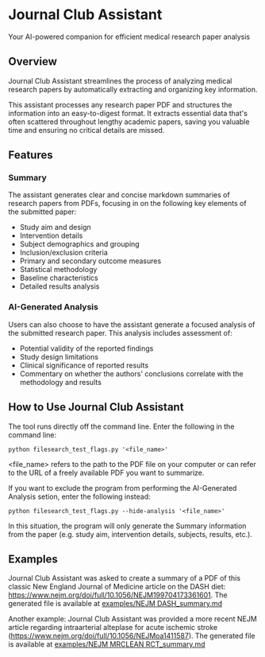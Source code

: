 
# Journal Club Assistant 
Your AI-powered companion for efficient medical research paper analysis

## Overview

Journal Club Assistant streamlines the process of analyzing medical research papers by automatically extracting and organizing key information. 

This assistant processes any research paper PDF and structures the information into an easy-to-digest format. It extracts essential data that's often scattered throughout lengthy academic papers, saving you valuable time and ensuring no critical details are missed.

## Features

### Summary
The assistant generates clear and concise markdown summaries of research papers from PDFs, focusing in on the following key elements of the submitted paper: 

- Study aim and design
- Intervention details
- Subject demographics and grouping
- Inclusion/exclusion criteria
- Primary and secondary outcome measures
- Statistical methodology
- Baseline characteristics
- Detailed results analysis

### AI-Generated Analysis
Users can also choose to have the assistant generate a focused analysis of the submitted research paper. This analysis includes assessment of:

- Potential validity of the reported findings
- Study design limitations
- Clinical significance of reported results
- Commentary on whether the authors' conclusions correlate with the methodology and results

## How to Use Journal Club Assistant
The tool runs directly off the command line. Enter the following in the command line: 

`python filesearch_test_flags.py '<file_name>'`

<file_name> refers to the path to the PDF file on your computer or can refer to the URL of a freely available PDF you want to summarize.

If you want to exclude the program from performing the AI-Generated Analysis setion, enter the following instead:

`python filesearch_test_flags.py --hide-analysis '<file_name>'`

In this situation, the program will only generate the Summary information from the paper (e.g. study aim, intervention details, subjects, results, etc.).

## Examples
Journal Club Assistant was asked to create a summary of a PDF of this classic New England Journal of Medicine article on the DASH diet: https://www.nejm.org/doi/full/10.1056/NEJM199704173361601. The generated file is available at [examples/NEJM DASH_summary.md](examples/NEJM%20DASH_summary.md)

Another example: Journal Club Assistant was provided a more recent NEJM article regarding intraarterial alteplase for acute ischemic stroke (https://www.nejm.org/doi/full/10.1056/NEJMoa1411587). The generated file is available at [examples/NEJM MRCLEAN RCT_summary.md](examples/NEJM%20MRCLEAN%20RCT_summary.md)

